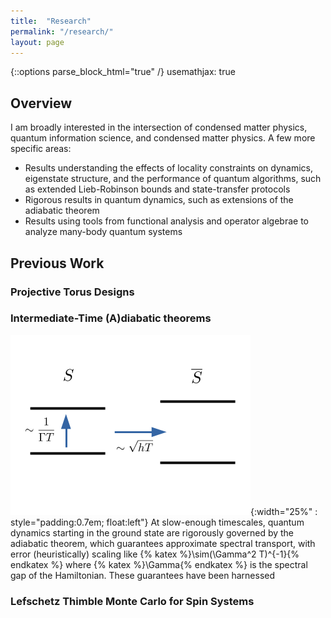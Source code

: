 ```yaml
---
title:  "Research"
permalink: "/research/"
layout: page
---
```

{::options parse_block_html="true" /}
usemathjax: true

## Overview

I am broadly interested in the intersection of condensed matter physics, quantum information science, and condensed matter physics. A few more specific areas:
* Results understanding the effects of locality constraints on 
dynamics, eigenstate structure, and the performance of quantum algorithms, such as extended Lieb-Robinson bounds and state-transfer protocols
* Rigorous results in quantum dynamics, such as extensions of the adiabatic theorem
* Results using tools from functional analysis and operator algebrae to analyze many-body quantum systems

## Previous Work

### Projective Torus Designs

### Intermediate-Time (A)diabatic theorems
![intermediate timescale](/assets/Indermediate_adiabatic.png){:width="25%" : style="padding:0.7em; float:left"} 
At slow-enough timescales, quantum dynamics starting in the ground state are rigorously governed by the adiabatic theorem, which guarantees approximate spectral transport, with error (heuristically) scaling like {% katex %}\sim(\Gamma^2 T)^{-1}{% endkatex %} where {% katex %}\Gamma{% endkatex %} is the spectral gap of the Hamiltonian. These guarantees have been harnessed 


### Lefschetz Thimble Monte Carlo for Spin Systems

